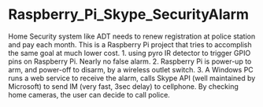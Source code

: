 # Raspberry_Pi_Skype_SecurityAlarm
Home Security system like ADT needs to renew registration at police station and pay each month. This is a Raspberry Pi project that tries to accomplish the same goal at much lower cost. 1. using pyro IR detector to trigger GPIO pins on Raspberry Pi. Nearly no false alarm. 2.  Raspberry Pi is power-up to arm, and power-off to disarm, by a wireless outlet switch. 3. A Windows PC runs a web service to receive the alarm, calls Skype API (well maintained by Microsoft) to send IM (very fast, 3sec delay) to cellphone. By checking home cameras, the user can decide to call police.